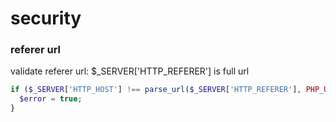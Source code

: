 # security

### referer url 

validate referer url: $\_SERVER\['HTTP\_REFERER'\] is full url 

```php
if ($_SERVER['HTTP_HOST'] !== parse_url($_SERVER['HTTP_REFERER'], PHP_URL_HOST)) {
  $error = true;
}
```



